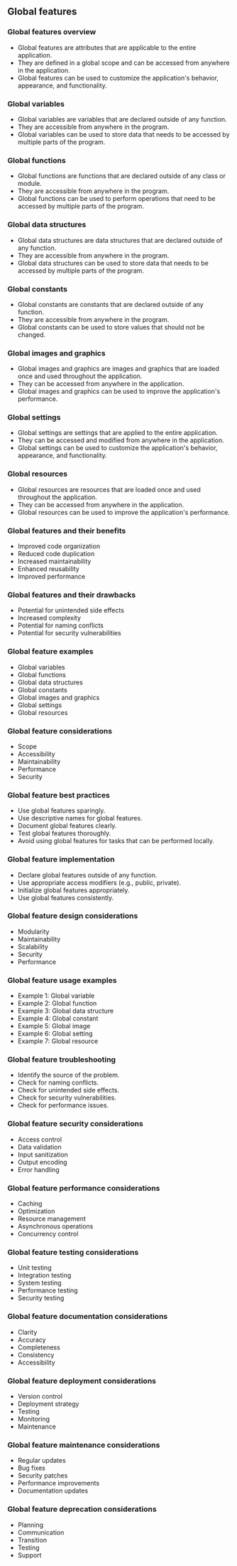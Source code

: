 ## Global features

### Global features overview

*   Global features are attributes that are applicable to the entire application.
*   They are defined in a global scope and can be accessed from anywhere in the application.
*   Global features can be used to customize the application's behavior, appearance, and functionality.

### Global variables

*   Global variables are variables that are declared outside of any function.
*   They are accessible from anywhere in the program.
*   Global variables can be used to store data that needs to be accessed by multiple parts of the program.

### Global functions

*   Global functions are functions that are declared outside of any class or module.
*   They are accessible from anywhere in the program.
*   Global functions can be used to perform operations that need to be accessed by multiple parts of the program.

### Global data structures

*   Global data structures are data structures that are declared outside of any function.
*   They are accessible from anywhere in the program.
*   Global data structures can be used to store data that needs to be accessed by multiple parts of the program.

### Global constants

*   Global constants are constants that are declared outside of any function.
*   They are accessible from anywhere in the program.
*   Global constants can be used to store values that should not be changed.

### Global images and graphics

*   Global images and graphics are images and graphics that are loaded once and used throughout the application.
*   They can be accessed from anywhere in the application.
*   Global images and graphics can be used to improve the application's performance.

### Global settings

*   Global settings are settings that are applied to the entire application.
*   They can be accessed and modified from anywhere in the application.
*   Global settings can be used to customize the application's behavior, appearance, and functionality.

### Global resources

*   Global resources are resources that are loaded once and used throughout the application.
*   They can be accessed from anywhere in the application.
*   Global resources can be used to improve the application's performance.

### Global features and their benefits

*   Improved code organization
*   Reduced code duplication
*   Increased maintainability
*   Enhanced reusability
*   Improved performance

### Global features and their drawbacks

*   Potential for unintended side effects
*   Increased complexity
*   Potential for naming conflicts
*   Potential for security vulnerabilities

### Global feature examples

*   Global variables
*   Global functions
*   Global data structures
*   Global constants
*   Global images and graphics
*   Global settings
*   Global resources

### Global feature considerations

*   Scope
*   Accessibility
*   Maintainability
*   Performance
*   Security

### Global feature best practices

*   Use global features sparingly.
*   Use descriptive names for global features.
*   Document global features clearly.
*   Test global features thoroughly.
*   Avoid using global features for tasks that can be performed locally.

### Global feature implementation

*   Declare global features outside of any function.
*   Use appropriate access modifiers (e.g., public, private).
*   Initialize global features appropriately.
*   Use global features consistently.

### Global feature design considerations

*   Modularity
*   Maintainability
*   Scalability
*   Security
*   Performance

### Global feature usage examples

*   Example 1: Global variable
*   Example 2: Global function
*   Example 3: Global data structure
*   Example 4: Global constant
*   Example 5: Global image
*   Example 6: Global setting
*   Example 7: Global resource

### Global feature troubleshooting

*   Identify the source of the problem.
*   Check for naming conflicts.
*   Check for unintended side effects.
*   Check for security vulnerabilities.
*   Check for performance issues.

### Global feature security considerations

*   Access control
*   Data validation
*   Input sanitization
*   Output encoding
*   Error handling

### Global feature performance considerations

*   Caching
*   Optimization
*   Resource management
*   Asynchronous operations
*   Concurrency control

### Global feature testing considerations

*   Unit testing
*   Integration testing
*   System testing
*   Performance testing
*   Security testing

### Global feature documentation considerations

*   Clarity
*   Accuracy
*   Completeness
*   Consistency
*   Accessibility

### Global feature deployment considerations

*   Version control
*   Deployment strategy
*   Testing
*   Monitoring
*   Maintenance

### Global feature maintenance considerations

*   Regular updates
*   Bug fixes
*   Security patches
*   Performance improvements
*   Documentation updates

### Global feature deprecation considerations

*   Planning
*   Communication
*   Transition
*   Testing
*   Support
